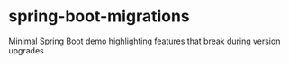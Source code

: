 # spring-boot-migrations
Minimal Spring Boot demo highlighting features that break during version upgrades
